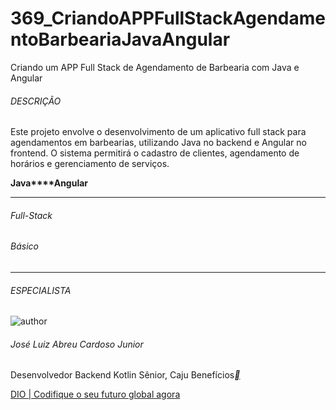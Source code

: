 # 369_CriandoAPPFullStackAgendamentoBarbeariaJavaAngular
Criando um APP Full Stack de Agendamento de Barbearia com Java e Angular



###### DESCRIÇÃO

Este projeto envolve o desenvolvimento de um aplicativo full stack para agendamentos em barbearias, utilizando Java no backend e Angular no frontend. O sistema permitirá o cadastro de clientes, agendamento de horários e gerenciamento de serviços.

**Java****Angular**

------

###### Full-Stack

###### Básico

------

###### ESPECIALISTA

![author](https://hermes.dio.me/users/author/photos/dfaa21c2-43ba-4eb1-8597-b55252ccb28c.jpg)

###### José Luiz Abreu Cardoso Junior

Desenvolvedor Backend Kotlin Sênior, Caju Benefícios[**](https://www.linkedin.com/in/josé-luiz-abreu-cardoso-junior-18483872/)

[DIO | Codifique o seu futuro global agora](https://web.dio.me/project/criando-um-app-full-stack-de-agendamento-de-barbearia-com-java-e-angular/learning/00d3c858-0206-407a-b660-2b5b497fbf8a?back=/track/decola-tech-2025&tab=undefined&moduleId=undefined)

